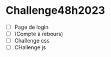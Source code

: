 # Challenge48h2023

- [ ] Page de login
- [ ] (Compte à rebours)
- [ ] Challenge css
- [ ] CHallenge js